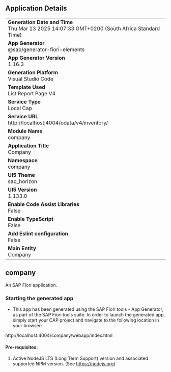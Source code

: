 ## Application Details
|               |
| ------------- |
|**Generation Date and Time**<br>Thu Mar 13 2025 14:07:33 GMT+0200 (South Africa Standard Time)|
|**App Generator**<br>@sap/generator-fiori-elements|
|**App Generator Version**<br>1.16.3|
|**Generation Platform**<br>Visual Studio Code|
|**Template Used**<br>List Report Page V4|
|**Service Type**<br>Local Cap|
|**Service URL**<br>http://localhost:4004/odata/v4/inventory/|
|**Module Name**<br>company|
|**Application Title**<br>Company|
|**Namespace**<br>company|
|**UI5 Theme**<br>sap_horizon|
|**UI5 Version**<br>1.133.0|
|**Enable Code Assist Libraries**<br>False|
|**Enable TypeScript**<br>False|
|**Add Eslint configuration**<br>False|
|**Main Entity**<br>Company|

## company

An SAP Fiori application.

### Starting the generated app

-   This app has been generated using the SAP Fiori tools - App Generator, as part of the SAP Fiori tools suite.  In order to launch the generated app, simply start your CAP project and navigate to the following location in your browser:

http://localhost:4004/company/webapp/index.html

#### Pre-requisites:

1. Active NodeJS LTS (Long Term Support) version and associated supported NPM version.  (See https://nodejs.org)


